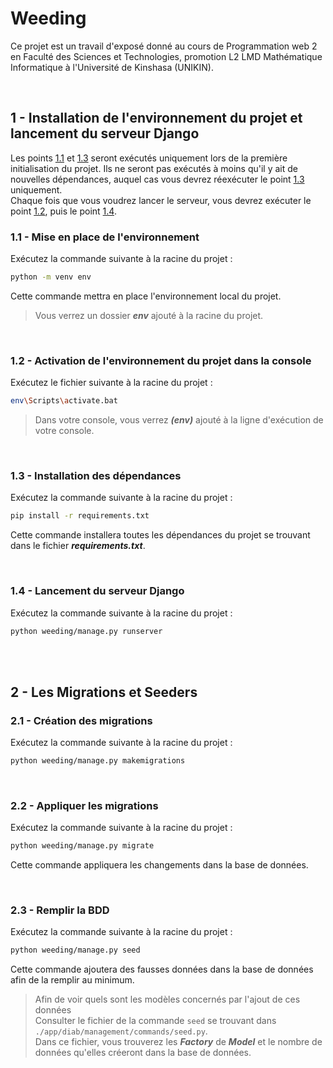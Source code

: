 # Weeding
Ce projet est un travail d'exposé donné au cours de Programmation web 2  en Faculté des Sciences et Technologies, promotion L2 LMD Mathématique Informatique à l'Université de Kinshasa (UNIKIN).

<br/>

## <a name="s-1"></a>1 - Installation de l'environnement du projet et lancement du serveur Django
Les points [1.1](#s-1.1) et [1.3](#s-1.3) seront exécutés uniquement lors de la première initialisation du projet. Ils ne seront pas exécutés à moins qu'il y ait de nouvelles dépendances, auquel cas vous devrez réexécuter le point [1.3](#s-1.3) uniquement.<br/>
Chaque fois que vous voudrez lancer le serveur, vous devrez exécuter le point [1.2](#s-1.2), puis le point [1.4](#s-1.4).
<br/>
### <a name="s-1.1"></a>1.1 - Mise en place de l'environnement
Exécutez la commande suivante à la racine du projet :
```sh
python -m venv env
```
Cette commande mettra en place l'environnement local du projet.
> Vous verrez un dossier ***env*** ajouté à la racine du projet.

<br/>

### <a name="s-1.2"></a>1.2 - Activation de l'environnement du projet dans la console
Exécutez le fichier suivante à la racine du projet :
```sh
env\Scripts\activate.bat
```
> Dans votre console, vous verrez ***(env)*** ajouté à la ligne d'exécution de votre console.

<br/>

### <a name="s-1.3"></a>1.3 - Installation des dépendances
Exécutez la commande suivante à la racine du projet :
```sh
pip install -r requirements.txt
```
Cette commande installera toutes les dépendances du projet se trouvant dans le fichier ***requirements.txt***.

<br/>

### <a name="s-1.4"></a>1.4 - Lancement du serveur Django
Exécutez la commande suivante à la racine du projet :
```sh
python weeding/manage.py runserver
```

<br/>
<br/>

## <a name="s-2"></a>2 - Les Migrations et Seeders
### <a name="s-2.1"></a>2.1 - Création des migrations
Exécutez la commande suivante à la racine du projet :
```sh
python weeding/manage.py makemigrations
```

<br/>

### <a name="s-2.2"></a>2.2 - Appliquer les migrations
Exécutez la commande suivante à la racine du projet :
```sh
python weeding/manage.py migrate
```
Cette commande appliquera les changements dans la base de données.

<br/>

### <a name="s-2.3"></a>2.3 - Remplir la BDD
Exécutez la commande suivante à la racine du projet :
```sh
python weeding/manage.py seed
```
Cette commande ajoutera des fausses données dans la base de données afin de la remplir au minimum.
> Afin de voir quels sont les modèles concernés par l'ajout de ces données<br/>Consulter le fichier de la commande `seed` se trouvant dans `./app/diab/management/commands/seed.py`.<br/>Dans ce fichier, vous trouverez les ***Factory*** de ***Model*** et le nombre de données qu'elles créeront dans la base de données.
